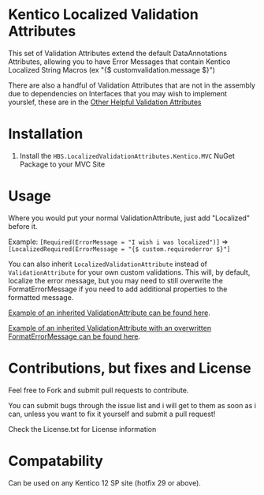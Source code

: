 # Kentico Localized Validation Attributes
This set of Validation Attributes extend the default DataAnnotations Attributes, allowing you to have Error Messages that contain Kentico Localized String Macros (ex "{$ customvalidation.message $}")

There are also a handful of Validation Attributes that are not in the assembly due to dependencies on Interfaces that you may wish to implement yourslef, these are in the [Other Helpful Validation Attributes](https://github.com/KenticoDevTrev/KenticoLocalizedValidationAttributes/tree/master/LocalizedValidationAttributes/Other%20Helpful%20Validation%20Attributes)

# Installation
1. Install the `HBS.LocalizedValidationAttributes.Kentico.MVC` NuGet Package to your MVC Site

# Usage
Where you would put your normal ValidationAttribute, just add "Localized" before it.

Example:
`[Required(ErrorMessage = "I wish i was localized")]` =>` [LocalizedRequired(ErrorMessage = "{$ custom.requirederror $}"]`

You can also inherit `LocalizedValidationAttribute` instead of `ValidationAttribute` for your own custom validations. This will, by default, localize the error message, but you may need to still overwrite the FormatErrorMessage if you need to add additional properties to the formatted message.

[Example of an inherited ValidationAttribute can be found here](https://github.com/KenticoDevTrev/KenticoLocalizedValidationAttributes/blob/master/LocalizedValidationAttributes/Other%20Helpful%20Validation%20Attributes/LocalizedUserExistsAttribute.cs).

[Example of an inherited ValidationAttribute with an overwritten FormatErrorMessage can be found here](https://github.com/KenticoDevTrev/KenticoLocalizedValidationAttributes/blob/master/LocalizedValidationAttributes/Other%20Helpful%20Validation%20Attributes/LocalizedPasswordPolicyAttribute.cs).

# Contributions, but fixes and License
Feel free to Fork and submit pull requests to contribute.

You can submit bugs through the issue list and i will get to them as soon as i can, unless you want to fix it yourself and submit a pull request!

Check the License.txt for License information

# Compatability
Can be used on any Kentico 12 SP site (hotfix 29 or above).
